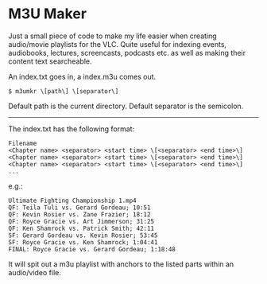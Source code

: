 M3U Maker
===

Just a small piece of code to make my life easier when creating audio/movie playlists
for the VLC. Quite useful for indexing events, audiobooks, lectures, screencasts, podcasts etc. as
well as making their content text searcheable.

An index.txt goes in, a index.m3u comes out.

```
$ m3umkr \[path\] \[separator\]
```

Default path is the current directory.
Default separator is the semicolon.

---

The index.txt has the following format:

```
Filename
<Chapter name> <separator> <start time> \[<separator> <end time>\]
<Chapter name> <separator> <start time> \[<separator> <end time>\]
<Chapter name> <separator> <start time> \[<separator> <end time>\]
...
```

e.g.:

```
Ultimate Fighting Championship 1.mp4
QF: Teila Tuli vs. Gerard Gordeau; 10:51
QF: Kevin Rosier vs. Zane Frazier; 18:12
QF: Royce Gracie vs. Art Jimmerson; 31:25
QF: Ken Shamrock vs. Patrick Smith; 42:11
SF: Gerard Gordeau vs. Kevin Rosier; 53:45
SF: Royce Gracie vs. Ken Shamrock; 1:04:41
FINAL: Royce Gracie vs. Gerard Gordeau; 1:18:48
```

It will spit out a m3u playlist with anchors to the listed parts within an
audio/video file.
